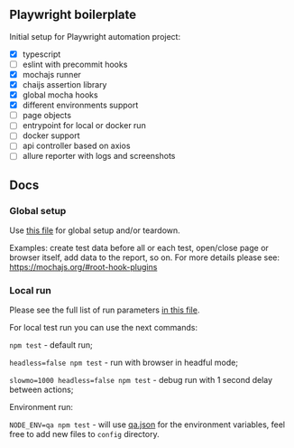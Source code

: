 ## Playwright boilerplate

Initial setup for Playwright automation project:

-   [x] typescript
-   [ ] eslint with precommit hooks
-   [x] mochajs runner
-   [x] chaijs assertion library
-   [x] global mocha hooks
-   [x] different environments support
-   [ ] page objects
-   [ ] entrypoint for local or docker run
-   [ ] docker support
-   [ ] api controller based on axios
-   [ ] allure reporter with logs and screenshots

## Docs

### Global setup

Use [this file](./src/mocha-hooks.ts) for global setup and/or teardown.

Examples: create test data before all or each test, open/close page or browser itself, add data to the report, so on.
For more details please see: https://mochajs.org/#root-hook-plugins

### Local run

Please see the full list of run parameters [in this file](./src/run-parameters.ts).

For local test run you can use the next commands:

`npm test` - default run;

`headless=false npm test` - run with browser in headful mode;

`slowmo=1000 headless=false npm test` - debug run with 1 second delay between actions;

Environment run:

`NODE_ENV=qa npm test` - will use [qa.json](./config/qa.json) for the environment variables, feel free to add new files to `config` directory.
